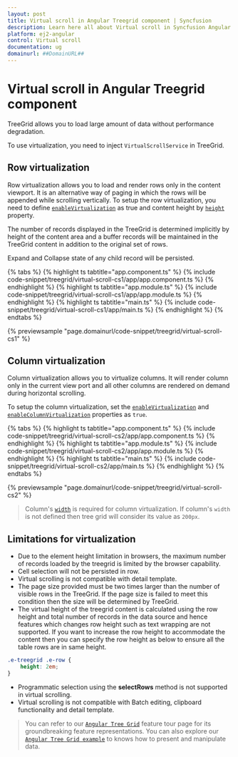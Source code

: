 ```yaml
---
layout: post
title: Virtual scroll in Angular Treegrid component | Syncfusion
description: Learn here all about Virtual scroll in Syncfusion Angular Treegrid component of Syncfusion Essential JS 2 and more.
platform: ej2-angular
control: Virtual scroll 
documentation: ug
domainurl: ##DomainURL##
---
```


# Virtual scroll in Angular Treegrid component

TreeGrid allows you to load large amount of data without performance degradation.

To use virtualization, you need to inject `VirtualScrollService` in TreeGrid.

## Row virtualization

Row virtualization allows you to load and render rows only in the content viewport. It is an alternative way of paging in which the rows will be appended while scrolling vertically. To setup the row virtualization, you need to define [`enableVirtualization`](https://ej2.syncfusion.com/angular/documentation/api/treegrid/#enablevirtualization) as true and content height by [`height`](https://ej2.syncfusion.com/angular/documentation/api/treegrid/#height) property.

The number of records displayed in the TreeGrid is determined implicitly by height of the content area and a buffer records will be maintained in the TreeGrid content in addition to the original set of rows.

Expand and Collapse state of any child record will be persisted.

{% tabs %}
{% highlight ts tabtitle="app.component.ts" %}
{% include code-snippet/treegrid/virtual-scroll-cs1/app/app.component.ts %}
{% endhighlight %}
{% highlight ts tabtitle="app.module.ts" %}
{% include code-snippet/treegrid/virtual-scroll-cs1/app/app.module.ts %}
{% endhighlight %}
{% highlight ts tabtitle="main.ts" %}
{% include code-snippet/treegrid/virtual-scroll-cs1/app/main.ts %}
{% endhighlight %}
{% endtabs %}
  
{% previewsample "page.domainurl/code-snippet/treegrid/virtual-scroll-cs1" %}

## Column virtualization

Column virtualization allows you to virtualize columns. It will render column only in the current view port and all other columns are rendered on demand during horizontal scrolling.

To setup the column virtualization, set the [`enableVirtualization`](https://ej2.syncfusion.com/angular/documentation/api/treegrid/#enablevirtualization) and [`enableColumnVirtualization`](https://ej2.syncfusion.com/angular/documentation/api/treegrid/#enablecolumnvirtualization) properties as `true`.

{% tabs %}
{% highlight ts tabtitle="app.component.ts" %}
{% include code-snippet/treegrid/virtual-scroll-cs2/app/app.component.ts %}
{% endhighlight %}
{% highlight ts tabtitle="app.module.ts" %}
{% include code-snippet/treegrid/virtual-scroll-cs2/app/app.module.ts %}
{% endhighlight %}
{% highlight ts tabtitle="main.ts" %}
{% include code-snippet/treegrid/virtual-scroll-cs2/app/main.ts %}
{% endhighlight %}
{% endtabs %}
  
{% previewsample "page.domainurl/code-snippet/treegrid/virtual-scroll-cs2" %}

> Column's [`width`](https://ej2.syncfusion.com/angular/documentation/api/treegrid/column/#width) is required for column virtualization.
If column's `width` is not defined then tree grid will consider its value as `200px`.

## Limitations for virtualization

* Due to the element height limitation in browsers, the maximum number of records loaded by the treegrid is limited by the browser capability.
* Cell selection will not be persisted in row.
* Virtual scrolling is not compatible with detail template.
* The page size provided must be two times larger than the number of visible rows in the TreeGrid. If the page size is failed to meet this condition then the size will be determined by TreeGrid.
* The virtual height of the treegrid content is calculated using the row height and total number of records in the data source and hence features which changes row height such as text wrapping are not supported. If you want to increase the row height to accommodate the content then you can specify the row height as below to ensure all the table rows are in same height.

```css
.e-treegrid .e-row {
    height: 2em;
}
```

* Programmatic selection using the **selectRows** method is not supported in virtual scrolling.
* Virtual scrolling is not compatible with Batch editing, clipboard functionality and detail template.

> You can refer to our [`Angular Tree Grid`](https://www.syncfusion.com/angular-ui-components/angular-tree-grid) feature tour page for its groundbreaking feature representations. You can also explore our [`Angular Tree Grid example`](https://ej2.syncfusion.com/angular/demos/#/material/treegrid/treegrid-overview) to knows how to present and manipulate data.
